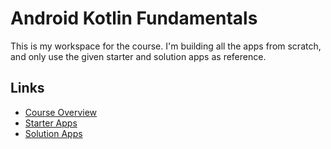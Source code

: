 # Android Kotlin Fundamentals

This is my workspace for the course. I'm building all the apps from scratch, and only use the given starter and solution apps as reference.

## Links
- [Course Overview](https://developer.android.com/courses/kotlin-android-fundamentals/overview)
- [Starter Apps](https://github.com/google-developer-training/android-kotlin-fundamentals-starter-apps)
- [Solution Apps](https://github.com/google-developer-training/android-kotlin-fundamentals-apps)
